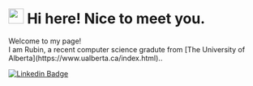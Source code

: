 <h1><img src="https://emojis.slackmojis.com/emojis/images/1531849430/4246/blob-sunglasses.gif?1531849430" width="30"/> Hi here! Nice to meet you.</h1>

<!--
**ruby199/ruby199** is a ✨ _special_ ✨ repository because its `README.md` (this file) appears on your GitHub profile.

Here are some ideas to get you started:

- 🔭 I’m currently working on ...
- 🌱 I’m currently learning ...
- 👯 I’m looking to collaborate on ...
- 🤔 I’m looking for help with ...
- 💬 Ask me about ...
- 📫 How to reach me: ...
- 😄 Pronouns: ...
- ⚡ Fun fact: ...
-->

<p>Welcome to my page! </br> I am Rubin, a recent computer science gradute from [The University of Alberta](https://www.ualberta.ca/index.html).</b>. </p>

[![Linkedin Badge](https://img.shields.io/badge/-rubinwon-blue?style=flat-square&logo=Linkedin&logoColor=white&link=https://www.linkedin.com/in/ru-bin-won-904a58226/)](https://www.linkedin.com/in/ru-bin-won-904a58226/)
